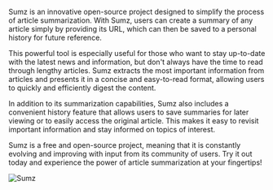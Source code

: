 Sumz is an innovative open-source project designed to simplify the process of article summarization. With Sumz, users can create a summary of any article simply by providing its URL, which can then be saved to a personal history for future reference.

This powerful tool is especially useful for those who want to stay up-to-date with the latest news and information, but don't always have the time to read through lengthy articles. Sumz extracts the most important information from articles and presents it in a concise and easy-to-read format, allowing users to quickly and efficiently digest the content.

In addition to its summarization capabilities, Sumz also includes a convenient history feature that allows users to save summaries for later viewing or to easily access the original article. This makes it easy to revisit important information and stay informed on topics of interest.

Sumz is a free and open-source project, meaning that it is constantly evolving and improving with input from its community of users. Try it out today and experience the power of article summarization at your fingertips!




![Sumz](https://user-images.githubusercontent.com/108659552/234929615-08d767e4-bca3-4f5f-95ad-f11717de55fd.jpg)
